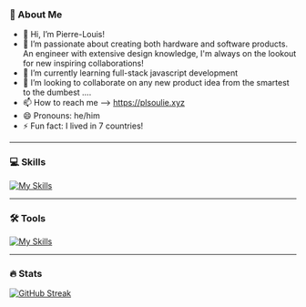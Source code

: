 ### 🦸  About Me

- 👋 Hi, I’m Pierre-Louis!
- 👀 I’m passionate about creating both hardware and software products. An engineer with extensive design knowledge, I'm always on the lookout for new inspiring collaborations!
- 🌱 I’m currently learning full-stack javascript development
- 💞️ I’m looking to collaborate on any new product idea from the smartest to the dumbest ....
- 📫 How to reach me --> https://plsoulie.xyz
- 😄 Pronouns: he/him
- ⚡ Fun fact: I lived in 7 countries!

---

### 💻  Skills

[![My Skills](https://skillicons.dev/icons?i=js,html,css,mongodb,express,react,nodejs,vite,gatsby,flutter,cpp,py,matlab,git)](https://skillicons.dev)

---

### 🛠️  Tools

[![My Skills](https://skillicons.dev/icons?i=arduino,firebase,figma,vscode,wordpress)](https://skillicons.dev)

---

### :fire:  Stats

[![GitHub Streak](https://streak-stats.demolab.com?user=plsoulie&theme=dark&hide_border=true&date_format=M%20j%5B%2C%20Y%5D&mode=weekly)](https://git.io/streak-stats)
<!---
plsoulie/plsoulie is a ✨ special ✨ repository because its `README.md` (this file) appears on your GitHub profile.
You can click the Preview link to take a look at your changes.
--->
